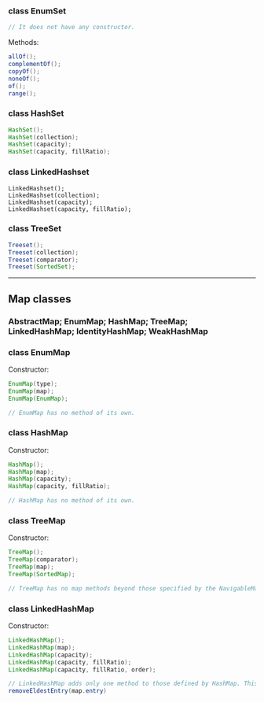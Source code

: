 ### class EnumSet
```java
// It does not have any constructor.
```
Methods:
```java
allOf();
complementOf();
copyOf();
noneOf();
of();
range();
```

### class HashSet
```java
HashSet();
HashSet(collection);
HashSet(capacity);
HashSet(capacity, fillRatio);
```
### class LinkedHashset
```
LinkedHashset();
LinkedHashset(collection);
LinkedHashset(capacity);
LinkedHashset(capacity, fillRatio);
```

### class TreeSet
```java
Treeset();
Treeset(collection);
Treeset(comparator);
Treeset(SortedSet);
```

<hr>

## Map classes
### AbstractMap; EnumMap; HashMap; TreeMap; LinkedHashMap; IdentityHashMap; WeakHashMap  

### class EnumMap
Constructor:

```java
EnumMap(type);
EnumMap(map);
EnumMap(EnumMap);
```

```java
// EnumMap has no method of its own.
```

### class HashMap
Constructor:

```java
HashMap();
HashMap(map);
HashMap(capacity);
HashMap(capacity, fillRatio);
```
```java
// HashMap has no method of its own.
```

### class TreeMap
Constructor:

```java
TreeMap();
TreeMap(comparator);
TreeMap(map);
TreeMap(SortedMap);
```
```java
// TreeMap has no map methods beyond those specified by the NavigableMap interface and the AbstractMap class
```

### class LinkedHashMap
Constructor:

```java
LinkedHashMap();
LinkedHashMap(map);
LinkedHashMap(capacity);
LinkedHashMap(capacity, fillRatio);
LinkedHashMap(capacity, fillRatio, order);
```
```java
// LinkedHashMap adds only one method to those defined by HashMap. This method is `removeEldestEntry()`
removeEldestEntry(map.entry)
```